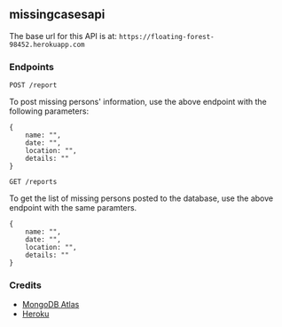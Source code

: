 ## missingcasesapi

The base url for this API is at: `https://floating-forest-98452.herokuapp.com`

### Endpoints

`POST /report`

To post missing persons' information, use the above endpoint with the following parameters:

```
{
    name: "",
    date: "",
    location: "",
    details: ""
}
```

`GET /reports`

To get the list of missing persons posted to the database, use the above endpoint with the same paramters.

```
{
    name: "",
    date: "",
    location: "",
    details: ""
}
```

### Credits

- [MongoDB Atlas](https://www.mongodb.com/cloud/atlas)
- [Heroku](https://www.heroku.com)
